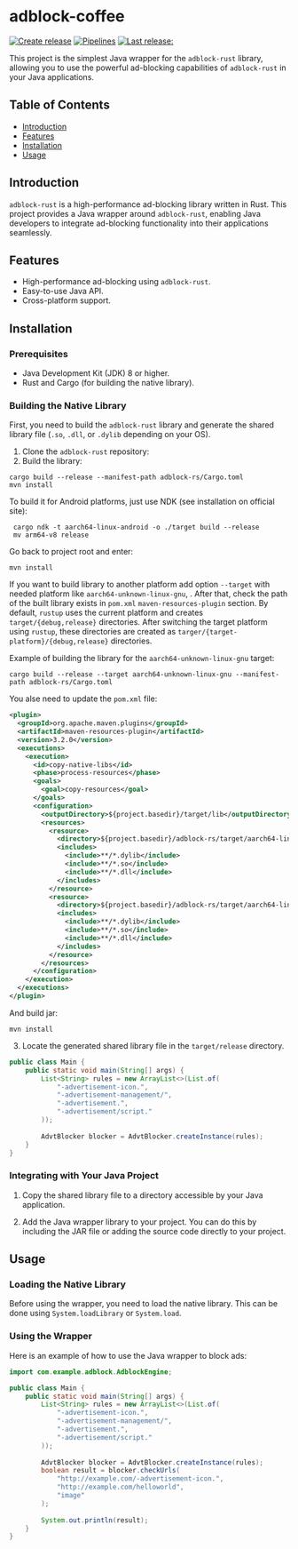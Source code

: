 # adblock-coffee
[![Create release](https://github.com/breadrock1/Adblock-coffee/actions/workflows/release.yml/badge.svg)](https://github.com/breadrock1/Adblock-coffee/actions/workflows/release.yml)
[![Pipelines](https://img.shields.io/github/actions/workflow/status/breadrock1/adblock-coffee/build.yml?branch=master)](https://img.shields.io/github/actions/workflow/status/breadrock1/adblock-coffee/build.yml?branch=master)
[![Last release: ](https://img.shields.io/github/v/release/breadrock1/adblock-coffee?display_name=release)](https://img.shields.io/github/v/release/breadrock1/adblock-coffee?display_name=release)

This project is the simplest Java wrapper for the `adblock-rust` library, allowing you to use the powerful ad-blocking capabilities of `adblock-rust` in your Java applications.

## Table of Contents

- [Introduction](#introduction)
- [Features](#features)
- [Installation](#installation)
- [Usage](#usage)

## Introduction

`adblock-rust` is a high-performance ad-blocking library written in Rust. This project provides a Java wrapper around `adblock-rust`, enabling Java developers to integrate ad-blocking functionality into their applications seamlessly.

## Features

- High-performance ad-blocking using `adblock-rust`.
- Easy-to-use Java API.
- Cross-platform support.

## Installation

### Prerequisites

- Java Development Kit (JDK) 8 or higher.
- Rust and Cargo (for building the native library).

### Building the Native Library

First, you need to build the `adblock-rust` library and generate the shared library file (`.so`, `.dll`, or `.dylib` depending on your OS).

1. Clone the `adblock-rust` repository:
2. Build the library: 
```shell 
cargo build --release --manifest-path adblock-rs/Cargo.toml
mvn install
```

To build it for Android platforms, just use NDK (see installation on official site):
```shell
 cargo ndk -t aarch64-linux-android -o ./target build --release
 mv arm64-v8 release 
```

Go back to project root and enter:
```shell
mvn install
```

If you want to build library to another platform add option `--target` with needed platform like `aarch64-unknown-linux-gnu`, .
After that, check the path of the built library exists in `pom.xml` `maven-resources-plugin` section. By default, `rustup` uses the current platform and creates `target/{debug,release}` directories.
After switching the target platform using `rustup`, these directories are created as `targer/{target-platform}/{debug,release}` directories.

Example of building the library for the `aarch64-unknown-linux-gnu` target: 
```shell
cargo build --release --target aarch64-unknown-linux-gnu --manifest-path adblock-rs/Cargo.toml
```

You alse need to update the `pom.xml` file:
```xml
<plugin>
  <groupId>org.apache.maven.plugins</groupId>
  <artifactId>maven-resources-plugin</artifactId>
  <version>3.2.0</version>
  <executions>
    <execution>
      <id>copy-native-libs</id>
      <phase>process-resources</phase>
      <goals>
        <goal>copy-resources</goal>
      </goals>
      <configuration>
        <outputDirectory>${project.basedir}/target/lib</outputDirectory>
        <resources>
          <resource>
            <directory>${project.basedir}/adblock-rs/target/aarch64-linux-android/debug/</directory>
            <includes>
              <include>**/*.dylib</include>
              <include>**/*.so</include>
              <include>**/*.dll</include>
            </includes>
          </resource>
          <resource>
            <directory>${project.basedir}/adblock-rs/target/aarch64-linux-android/release/</directory>
            <includes>
              <include>**/*.dylib</include>
              <include>**/*.so</include>
              <include>**/*.dll</include>
            </includes>
          </resource>
        </resources>
      </configuration>
    </execution>
  </executions>
</plugin>
```

And build jar:
```shell
mvn install
```

3. Locate the generated shared library file in the `target/release` directory.
```java
public class Main {    
    public static void main(String[] args) {
        List<String> rules = new ArrayList<>(List.of(
            "-advertisement-icon.",
            "-advertisement-management/",
            "-advertisement.",
            "-advertisement/script."
        ));
        
        AdvtBlocker blocker = AdvtBlocker.createInstance(rules);
    }
}
```

### Integrating with Your Java Project

1. Copy the shared library file to a directory accessible by your Java application.

2. Add the Java wrapper library to your project. You can do this by including the JAR file or adding the source code directly to your project.

## Usage

### Loading the Native Library

Before using the wrapper, you need to load the native library. This can be done using `System.loadLibrary` or `System.load`.

### Using the Wrapper

Here is an example of how to use the Java wrapper to block ads:

```java
import com.example.adblock.AdblockEngine;

public class Main {
    public static void main(String[] args) {
        List<String> rules = new ArrayList<>(List.of(
            "-advertisement-icon.",
            "-advertisement-management/",
            "-advertisement.",
            "-advertisement/script."
        ));
        
        AdvtBlocker blocker = AdvtBlocker.createInstance(rules);
        boolean result = blocker.checkUrls(
            "http://example.com/-advertisement-icon.",
            "http://example.com/helloworld",
            "image"
        );
        
        System.out.println(result);
    }
}
```
